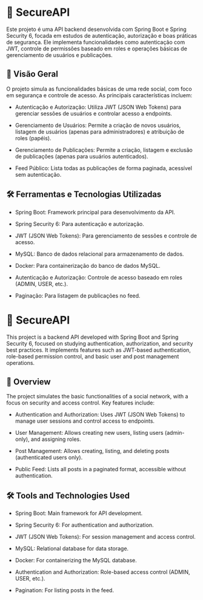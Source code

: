 #  🔐 SecureAPI
Este projeto é uma API backend desenvolvida com Spring Boot e Spring Security 6, focada em estudos de autenticação, autorização e boas práticas de segurança. Ele implementa funcionalidades como autenticação com JWT, controle de permissões baseado em roles e operações básicas de gerenciamento de usuários e publicações.

## 💫 Visão Geral
O projeto simula as funcionalidades básicas de uma rede social, com foco em segurança e controle de acesso. As principais características incluem:

* Autenticação e Autorização: Utiliza JWT (JSON Web Tokens) para gerenciar sessões de usuários e controlar acesso a endpoints.

* Gerenciamento de Usuários: Permite a criação de novos usuários, listagem de usuários (apenas para administradores) e atribuição de roles (papéis).

* Gerenciamento de Publicações: Permite a criação, listagem e exclusão de publicações (apenas para usuários autenticados).

* Feed Público: Lista todas as publicações de forma paginada, acessível sem autenticação.

## 🛠 Ferramentas e Tecnologias Utilizadas
* Spring Boot: Framework principal para desenvolvimento da API.

* Spring Security 6: Para autenticação e autorização.

* JWT (JSON Web Tokens): Para gerenciamento de sessões e controle de acesso.

* MySQL: Banco de dados relacional para armazenamento de dados.

* Docker: Para containerização do banco de dados MySQL.

* Autenticação e Autorização: Controle de acesso baseado em roles (ADMIN, USER, etc.).

* Paginação: Para listagem de publicações no feed.

# 🔐 SecureAPI
This project is a backend API developed with Spring Boot and Spring Security 6, focused on studying authentication, authorization, and security best practices. It implements features such as JWT-based authentication, role-based permission control, and basic user and post management operations.

## 💫 Overview
The project simulates the basic functionalities of a social network, with a focus on security and access control. Key features include:

* Authentication and Authorization: Uses JWT (JSON Web Tokens) to manage user sessions and control access to endpoints.

* User Management: Allows creating new users, listing users (admin-only), and assigning roles.

* Post Management: Allows creating, listing, and deleting posts (authenticated users only).

* Public Feed: Lists all posts in a paginated format, accessible without authentication.

## 🛠 Tools and Technologies Used
* Spring Boot: Main framework for API development.

* Spring Security 6: For authentication and authorization.

* JWT (JSON Web Tokens): For session management and access control.

* MySQL: Relational database for data storage.

* Docker: For containerizing the MySQL database.

* Authentication and Authorization: Role-based access control (ADMIN, USER, etc.).

* Pagination: For listing posts in the feed.
